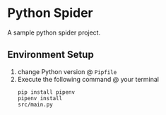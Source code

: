 # Python Spider
A sample python spider project.

## Environment Setup
1. change Python version @ `Pipfile`
2. Execute the following command @ your terminal
    ```
    pip install pipenv
    pipenv install
    src/main.py
    ```